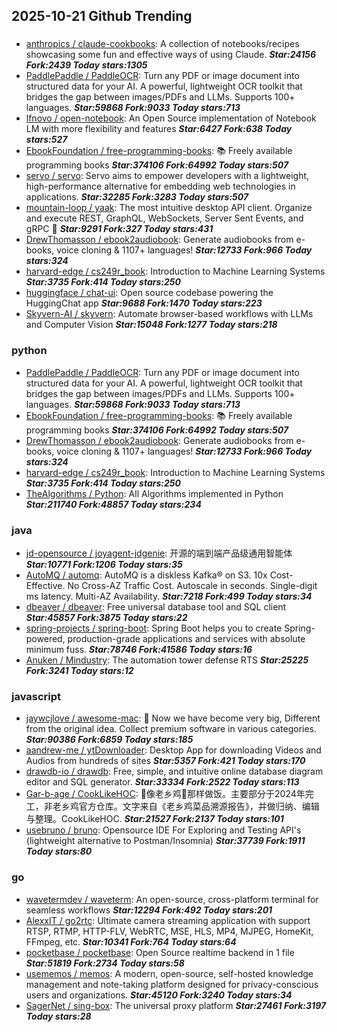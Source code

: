 ## 2025-10-21 Github Trending

### 
* [anthropics / claude-cookbooks](https://github.com/anthropics/claude-cookbooks): A collection of notebooks/recipes showcasing some fun and effective ways of using Claude. ***Star:24156 Fork:2439 Today stars:1305***
* [PaddlePaddle / PaddleOCR](https://github.com/PaddlePaddle/PaddleOCR): Turn any PDF or image document into structured data for your AI. A powerful, lightweight OCR toolkit that bridges the gap between images/PDFs and LLMs. Supports 100+ languages. ***Star:59868 Fork:9033 Today stars:713***
* [lfnovo / open-notebook](https://github.com/lfnovo/open-notebook): An Open Source implementation of Notebook LM with more flexibility and features ***Star:6427 Fork:638 Today stars:527***
* [EbookFoundation / free-programming-books](https://github.com/EbookFoundation/free-programming-books): 📚 Freely available programming books ***Star:374106 Fork:64992 Today stars:507***
* [servo / servo](https://github.com/servo/servo): Servo aims to empower developers with a lightweight, high-performance alternative for embedding web technologies in applications. ***Star:32285 Fork:3283 Today stars:507***
* [mountain-loop / yaak](https://github.com/mountain-loop/yaak): The most intuitive desktop API client. Organize and execute REST, GraphQL, WebSockets, Server Sent Events, and gRPC 🦬 ***Star:9291 Fork:327 Today stars:431***
* [DrewThomasson / ebook2audiobook](https://github.com/DrewThomasson/ebook2audiobook): Generate audiobooks from e-books, voice cloning & 1107+ languages! ***Star:12733 Fork:966 Today stars:324***
* [harvard-edge / cs249r_book](https://github.com/harvard-edge/cs249r_book): Introduction to Machine Learning Systems ***Star:3735 Fork:414 Today stars:250***
* [huggingface / chat-ui](https://github.com/huggingface/chat-ui): Open source codebase powering the HuggingChat app ***Star:9688 Fork:1470 Today stars:223***
* [Skyvern-AI / skyvern](https://github.com/Skyvern-AI/skyvern): Automate browser-based workflows with LLMs and Computer Vision ***Star:15048 Fork:1277 Today stars:218***

### python
* [PaddlePaddle / PaddleOCR](https://github.com/PaddlePaddle/PaddleOCR): Turn any PDF or image document into structured data for your AI. A powerful, lightweight OCR toolkit that bridges the gap between images/PDFs and LLMs. Supports 100+ languages. ***Star:59868 Fork:9033 Today stars:713***
* [EbookFoundation / free-programming-books](https://github.com/EbookFoundation/free-programming-books): 📚 Freely available programming books ***Star:374106 Fork:64992 Today stars:507***
* [DrewThomasson / ebook2audiobook](https://github.com/DrewThomasson/ebook2audiobook): Generate audiobooks from e-books, voice cloning & 1107+ languages! ***Star:12733 Fork:966 Today stars:324***
* [harvard-edge / cs249r_book](https://github.com/harvard-edge/cs249r_book): Introduction to Machine Learning Systems ***Star:3735 Fork:414 Today stars:250***
* [TheAlgorithms / Python](https://github.com/TheAlgorithms/Python): All Algorithms implemented in Python ***Star:211740 Fork:48857 Today stars:234***

### java
* [jd-opensource / joyagent-jdgenie](https://github.com/jd-opensource/joyagent-jdgenie): 开源的端到端产品级通用智能体 ***Star:10771 Fork:1206 Today stars:35***
* [AutoMQ / automq](https://github.com/AutoMQ/automq): AutoMQ is a diskless Kafka® on S3. 10x Cost-Effective. No Cross-AZ Traffic Cost. Autoscale in seconds. Single-digit ms latency. Multi-AZ Availability. ***Star:7218 Fork:499 Today stars:34***
* [dbeaver / dbeaver](https://github.com/dbeaver/dbeaver): Free universal database tool and SQL client ***Star:45857 Fork:3875 Today stars:22***
* [spring-projects / spring-boot](https://github.com/spring-projects/spring-boot): Spring Boot helps you to create Spring-powered, production-grade applications and services with absolute minimum fuss. ***Star:78746 Fork:41586 Today stars:16***
* [Anuken / Mindustry](https://github.com/Anuken/Mindustry): The automation tower defense RTS ***Star:25225 Fork:3241 Today stars:12***

### javascript
* [jaywcjlove / awesome-mac](https://github.com/jaywcjlove/awesome-mac):  Now we have become very big, Different from the original idea. Collect premium software in various categories. ***Star:90386 Fork:6859 Today stars:185***
* [aandrew-me / ytDownloader](https://github.com/aandrew-me/ytDownloader): Desktop App for downloading Videos and Audios from hundreds of sites ***Star:5357 Fork:421 Today stars:170***
* [drawdb-io / drawdb](https://github.com/drawdb-io/drawdb): Free, simple, and intuitive online database diagram editor and SQL generator. ***Star:33334 Fork:2522 Today stars:113***
* [Gar-b-age / CookLikeHOC](https://github.com/Gar-b-age/CookLikeHOC): 🥢像老乡鸡🐔那样做饭。主要部分于2024年完工，非老乡鸡官方仓库。文字来自《老乡鸡菜品溯源报告》，并做归纳、编辑与整理。CookLikeHOC. ***Star:21527 Fork:2137 Today stars:101***
* [usebruno / bruno](https://github.com/usebruno/bruno): Opensource IDE For Exploring and Testing API's (lightweight alternative to Postman/Insomnia) ***Star:37739 Fork:1911 Today stars:80***

### go
* [wavetermdev / waveterm](https://github.com/wavetermdev/waveterm): An open-source, cross-platform terminal for seamless workflows ***Star:12294 Fork:492 Today stars:201***
* [AlexxIT / go2rtc](https://github.com/AlexxIT/go2rtc): Ultimate camera streaming application with support RTSP, RTMP, HTTP-FLV, WebRTC, MSE, HLS, MP4, MJPEG, HomeKit, FFmpeg, etc. ***Star:10341 Fork:764 Today stars:64***
* [pocketbase / pocketbase](https://github.com/pocketbase/pocketbase): Open Source realtime backend in 1 file ***Star:51819 Fork:2734 Today stars:58***
* [usememos / memos](https://github.com/usememos/memos): A modern, open-source, self-hosted knowledge management and note-taking platform designed for privacy-conscious users and organizations. ***Star:45120 Fork:3240 Today stars:34***
* [SagerNet / sing-box](https://github.com/SagerNet/sing-box): The universal proxy platform ***Star:27461 Fork:3197 Today stars:28***
